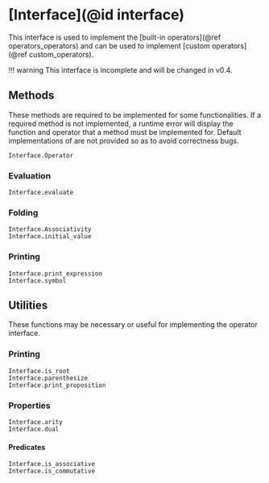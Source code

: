 
# [Interface](@id interface)

This interface is used to implement the [built-in operators](@ref operators_operators) and can be used to implement [custom operators](@ref custom_operators).

!!! warning
    This interface is incomplete and will be changed in v0.4.

## Methods

These methods are required to be implemented for some functionalities. If a required method is not implemented, a runtime error will display the function and operator that a method must be implemented for. Default implementations of are not provided so as to avoid correctness bugs.

```@docs
Interface.Operator
```

### Evaluation

```@docs
Interface.evaluate
```

### Folding

```@docs
Interface.Associativity
Interface.initial_value
```

### Printing

```@docs
Interface.print_expression
Interface.symbol
```

## Utilities

These functions may be necessary or useful for implementing the operator interface.

### Printing

```@docs
Interface.is_root
Interface.parenthesize
Interface.print_proposition
```

### Properties

```@docs
Interface.arity
Interface.dual
```

#### Predicates

```@docs
Interface.is_associative
Interface.is_commutative
```
